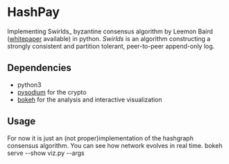 # HashPay

Implementing Swirlds_ byzantine consensus algorithm by Leemon Baird
([whitepaper](http://www.swirlds.com/wp-content/uploads/2016/07/SWIRLDS-TR-2016-01.pdf)
available) in python. _Swirlds_ is an algorithm constructing a strongly
consistent and partition tolerant, peer-to-peer append-only log.




## Dependencies

- python3
- [pysodium](https://pypi.python.org/pypi/pysodium) for the crypto
- [bokeh](http://bokeh.pydata.org/en/latest/) for the analysis and interactive
  visualization

## Usage
For now it is just an (not proper)implementation of the hashgraph consensus algorithm.
You can see how network evolves in real time.
        bokeh serve --show viz.py --args <number of nodes>
